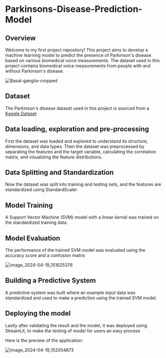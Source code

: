 # Parkinsons-Disease-Prediction-Model

## Overview

Welcome to my first project repository! This project aims to develop a machine learning model to predict the presence of Parkinson's disease based on various biomedical voice measurements. The dataset used in this project contains biomedical voice measurements from people with and without Parkinson's disease.

![Basal-ganglia-cropped](https://github.com/TannuShree119/Parkinsons-Disease-Prediction-Model/assets/159888826/734fdccb-7c0c-4cdc-b74c-a39fccfbc7bf)

## Dataset

The Parkinson's disease dataset used in this project is sourced from a [Kaggle Dataset](https://www.kaggle.com/datasets/thecansin/parkinsons-data-set)

## Data loading, exploration and pre-processing
First the dataset was loaded and explored to understand its structure, dimensions, and data types. Then the dataset was preprocessed by separating the features and the target variable, calculating the correlation matrix, and visualizing the feature distributions.

## Data Splitting and Standardization
Now the dataset was split into training and testing sets, and the features are standardized using StandardScaler

## Model Training
A Support Vector Machine (SVM) model with a linear kernel was trained on the standardized training data

## Model Evaluation
The performance of the trained SVM model was evaluated using the accuracy score and a confusion matrix

![image_2024-04-19_151625376](https://github.com/TannuShree119/Parkinsons-Disease-Prediction-Model/assets/159888826/c609fe5e-d188-4fc9-b0f1-982c591067f9)

## Building a Predictive System
A predictive system was built where an example input data was standardized and used to make a prediction using the trained SVM model.

## Deploying the model
 Lastly after validating the result and the model, it was deployed using StreamLit, to make the testing of model for users an easy process

 Here is the preview of the application:

 ![image_2024-04-19_152054873](https://github.com/TannuShree119/Parkinsons-Disease-Prediction-Model/assets/159888826/4bcd8df0-c286-4665-b95c-b25fe1803a6d)



